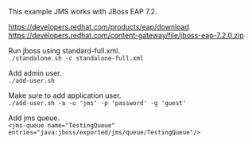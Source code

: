 This example JMS works with JBoss EAP 7.2.

https://developers.redhat.com/products/eap/download
<br/>
https://developers.redhat.com/content-gateway/file/jboss-eap-7.2.0.zip

Run jboss using standard-full.xml.<br/>
`./standalone.sh -c standalone-full.xml`

Add admin user.<br/>
`./add-user.sh`

Make sure to add application user.<br/>
`./add-user.sh -a -u 'jms' -p 'password' -g 'guest'`

Add jms queue.<br/>
`<jms-queue name="TestingQueue" entries="java:jboss/exported/jms/queue/TestingQueue"/>`